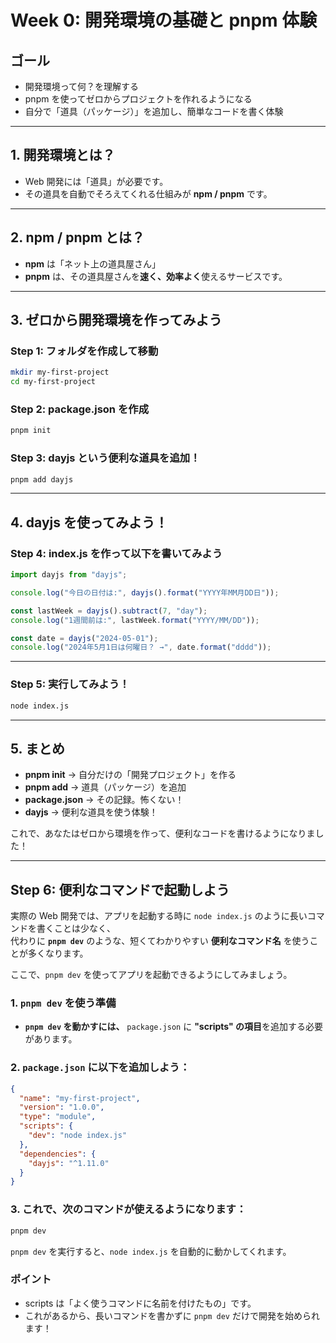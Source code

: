 # Week 0: 開発環境の基礎と pnpm 体験

## ゴール

- 開発環境って何？を理解する
- pnpm を使ってゼロからプロジェクトを作れるようになる
- 自分で「道具（パッケージ）」を追加し、簡単なコードを書く体験

---

## 1. 開発環境とは？

- Web 開発には「道具」が必要です。
- その道具を自動でそろえてくれる仕組みが **npm / pnpm** です。

---

## 2. npm / pnpm とは？

- **npm** は「ネット上の道具屋さん」
- **pnpm** は、その道具屋さんを**速く、効率よく**使えるサービスです。

---

## 3. ゼロから開発環境を作ってみよう

### Step 1: フォルダを作成して移動

```bash
mkdir my-first-project
cd my-first-project
```

### Step 2: package.json を作成

```bash
pnpm init
```

### Step 3: dayjs という便利な道具を追加！

```bash
pnpm add dayjs
```

---

## 4. dayjs を使ってみよう！

### Step 4: index.js を作って以下を書いてみよう

```js
import dayjs from "dayjs";

console.log("今日の日付は:", dayjs().format("YYYY年MM月DD日"));

const lastWeek = dayjs().subtract(7, "day");
console.log("1週間前は:", lastWeek.format("YYYY/MM/DD"));

const date = dayjs("2024-05-01");
console.log("2024年5月1日は何曜日？ →", date.format("dddd"));
```

---

### Step 5: 実行してみよう！

```bash
node index.js
```

---

## 5. まとめ

- **pnpm init** → 自分だけの「開発プロジェクト」を作る
- **pnpm add** → 道具（パッケージ）を追加
- **package.json** → その記録。怖くない！
- **dayjs** → 便利な道具を使う体験！

これで、あなたはゼロから環境を作って、便利なコードを書けるようになりました！

---

## Step 6: 便利なコマンドで起動しよう

実際の Web 開発では、アプリを起動する時に `node index.js` のように長いコマンドを書くことは少なく、  
代わりに **`pnpm dev`** のような、短くてわかりやすい **便利なコマンド名** を使うことが多くなります。

ここで、`pnpm dev` を使ってアプリを起動できるようにしてみましょう。

### 1. `pnpm dev` を使う準備

- **`pnpm dev` を動かすには、** `package.json` に **"scripts" の項目**を追加する必要があります。

### 2. `package.json` に以下を追加しよう：

```json
{
  "name": "my-first-project",
  "version": "1.0.0",
  "type": "module",
  "scripts": {
    "dev": "node index.js"
  },
  "dependencies": {
    "dayjs": "^1.11.0"
  }
}
```

### 3. これで、次のコマンドが使えるようになります：

```bash
pnpm dev
```

`pnpm dev` を実行すると、`node index.js` を自動的に動かしてくれます。

### ポイント

- scripts は「よく使うコマンドに名前を付けたもの」です。
- これがあるから、長いコマンドを書かずに `pnpm dev` だけで開発を始められます！

